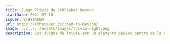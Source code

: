 ```yaml
---
title: Juego Trivia de EthStaker Devcon
startDate: 2021-07-10
issuer: ETHSTAKER
url: https://ethstaker.cc/road-to-devcon/
image: ../../../assets/images/trivia-night.png
description: Los Juegos de Trivia son un elemento básico dentro de la Comunidad EthStaker y son una experiencia increíblemente divertida. Todos son bienvenidos a participar durante el Livestream Play-ong alojado en el sitio web de EthStaker mientras que aquellos que ganaron los asientos del Juego de Trivia compiten entre sí en un Juego de Trivia en vivo jugó usando el Kahoot! Plataforma. Los participantes se hacen una serie de preguntas que van desde el conocimiento general de Ethereum, la historia de Devcon y todo lo que hay entre medios.
---
```


